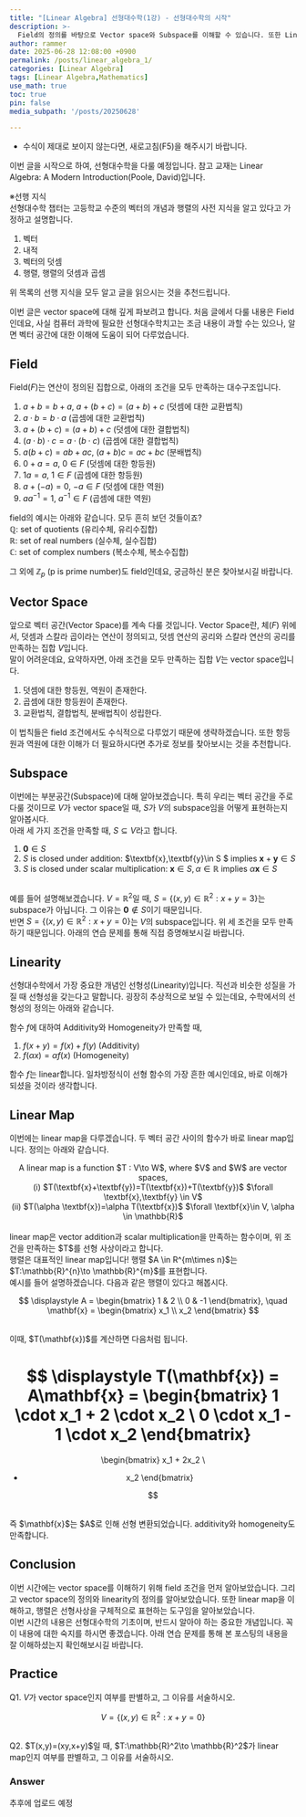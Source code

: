 ```yaml
---
title: "[Linear Algebra] 선형대수학(1강) - 선형대수학의 시작"
description: >-
  Field의 정의를 바탕으로 Vector space와 Subspace를 이해할 수 있습니다. 또한 Linearity와 Linear map을 이해할 수 있습니다.
author: rammer
date: 2025-06-28 12:08:00 +0900
permalink: /posts/linear_algebra_1/
categories: [Linear Algebra]
tags: [Linear Algebra,Mathematics]
use_math: true
toc: true
pin: false
media_subpath: '/posts/20250628'

---
```

  * 수식이 제대로 보이지 않는다면, 새로고침(F5)을 해주시기 바랍니다.  
  
  
 이번 글을 시작으로 하여, 선형대수학을 다룰 예정입니다.
 참고 교재는 Linear Algebra: A Modern Introduction(Poole, David)입니다.

  ※선행 지식<br>
 선형대수학 챕터는 고등학교 수준의 벡터의 개념과 행렬의 사전 지식을 알고 있다고 가정하고 설명합니다.<br>
 1. 벡터
 2. 내적
 3. 벡터의 덧셈
 4. 행렬, 행렬의 덧셈과 곱셈
  
위 목록의 선행 지식을 모두 알고 글을 읽으시는 것을 추천드립니다.

이번 글은 vector space에 대해 깊게 파보려고 합니다. 처음 글에서 다룰 내용은 Field인데요, 사실 컴퓨터 과학에 필요한 선형대수학치고는 조금 내용이 과할 수는 있으나, 알면 벡터 공간에 대한 이해에 도움이 되어 다루었습니다.<br>

## Field
Field($F$)는 연산이 정의된 집합으로, 아래의 조건을 모두 만족하는 대수구조입니다.<br>
1. $a+b=b+a$, $a+(b+c)=(a+b)+c$  (덧셈에 대한 교환법칙)
2. $a\cdot b=b\cdot a$  (곱셈에 대한 교환법칙)
3. $a+(b+c)=(a+b)+c$  (덧셈에 대한 결합법칙)
4. $(a\cdot b)\cdot c=a\cdot (b\cdot c)$  (곱셈에 대한 결합법칙)
5. $a(b+c)=ab+ac$, $(a+b)c=ac+bc$  (분배법칙)
6. $0+a=a$, $0\in F$  (덧셈에 대한 항등원)
7. $1a = a$, $1\in F$  (곱셈에 대한 항등원)
8. $a+(-a)=0$, $-a\in F$  (덧셈에 대한 역원)
9. $aa^{-1}=1$, $a^{-1}\in F$  (곱셈에 대한 역원)

field의 예시는 아래와 같습니다. 모두 흔히 보던 것들이죠?<br>
$\mathbb{Q}$: set of quotients (유리수체, 유리수집합)  
$\mathbb{R}$: set of real numbers (실수체, 실수집합)  
$\mathbb{C}$: set of complex numbers (복소수체, 복소수집합)

그 외에 $\mathbb{Z}_p$ (p is prime number)도 field인데요, 궁금하신 분은 찾아보시길 바랍니다.

## Vector Space
앞으로 벡터 공간(Vector Space)를 계속 다룰 것입니다. Vector Space란, 체($F$) 위에서, 덧셈과 스칼라 곱이라는 연산이 정의되고, 덧셈 연산의 공리와 스칼라 연산의 공리를 만족하는 집합 $V$입니다.<br>
말이 어려운데요, 요약하자면, 아래 조건을 모두 만족하는 집합 $V$는 vector space입니다.
1. 덧셈에 대한 항등원, 역원이 존재한다.
2. 곱셈에 대한 항등원이 존재한다.
3. 교환법칙, 결합법칙, 분배법칙이 성립한다.  
  
이 법칙들은 field 조건에서도 수식적으로 다루었기 때문에 생략하겠습니다. 또한 항등원과 역원에 대한 이해가 더 필요하시다면 추가로 정보를 찾아보시는 것을 추천합니다.

## Subspace
이번에는 부분공간(Subspace)에 대해 알아보겠습니다. 특히 우리는 벡터 공간을 주로 다룰 것이므로 $V$가 vector space일 때, $S$가 $V$의 subspace임을 어떻게 표현하는지 알아봅시다.<br>
아래 세 가지 조건을 만족할 때, $S\subseteq V$라고 합니다.<br>
1. $\textbf{0} \in S$
2. $S$ is closed under addition: $\textbf{x},\textbf{y}\in S $ implies $\textbf{x}+\textbf{y}\in S$
3. $S$ is closed under scalar multiplication: $\textbf{x}\in S, \alpha\in \mathbb{R}$ implies $\alpha\textbf{x}\in S$   

<br>예를 들어 설명해보겠습니다. $V=\mathbb{R}^{2}$일 때, $S=\{(x,y)\in \mathbb{R}^{2}:x+y=3\}$는 subspace가 아닙니다. 그 이유는 $\textbf{0}\notin S$이기 때문입니다.<br>
반면 $S=\{(x,y)\in \mathbb{R}^{2}:x+y=0\}$는 $V$의 subspace입니다. 위 세 조건을 모두 만족하기 때문입니다. 아래의 연습 문제를 통해 직접 증명해보시길 바랍니다.<br>

## Linearity
선형대수학에서 가장 중요한 개념인 선형성(Linearity)입니다. 직선과 비슷한 성질을 가질 때 선형성을 갖는다고 말합니다. 굉장히 추상적으로 보일 수 있는데요, 수학에서의 선형성의 정의는 아래와 같습니다.  

함수 $f$에 대하여 Additivity와 Homogeneity가 만족할 때,
1. $f(x+y)=f(x)+f(y)$  (Additivity)
2. $f(\alpha x)=\alpha f(x)$  (Homogeneity)
  
함수 $f$는 linear합니다. 일차방정식이 선형 함수의 가장 흔한 예시인데요, 바로 이해가 되셨을 것이라 생각합니다.  

## Linear Map
이번에는 linear map을 다루겠습니다. 두 벡터 공간 사이의 함수가 바로 linear map입니다. 정의는 아래와 같습니다.
<div align="center">
A linear map is a function $T : V\to W$, where $V$ and $W$ are vector spaces,<br> 
(i) $T(\textbf{x}+\textbf{y})=T(\textbf{x})+T(\textbf{y})$ $\forall \textbf{x},\textbf{y} \in V$<br>
(ii) $T(\alpha \textbf{x})=\alpha T(\textbf{x})$ $\forall \textbf{x}\in V, \alpha \in \mathbb{R}$<br>
</div>
<br>
linear map은 vector addition과 scalar multiplication을 만족하는 함수이며, 위 조건을 만족하는 $T$를 선형 사상이라고 합니다.<br>
행렬은 대표적인 linear map입니다! 행렬 $A \in R^{m\times n}$는 $T:\mathbb{R}^{n}\to \mathbb{R}^{m}$를 표현합니다.<br>
예시를 들어 설명하겠습니다. 다음과 같은 행렬이 있다고 해봅시다.<br>
<div align="center">

$$
\displaystyle
A = \begin{bmatrix} 1 & 2 \\ 0 & -1 \end{bmatrix}, \quad 
\mathbf{x} = \begin{bmatrix} x_1 \\ x_2 \end{bmatrix}
$$
</div>
<br>
이때, $T(\mathbf{x})$를 계산하면 다음처럼 됩니다.<br>

<div align="center">

$$
\displaystyle
T(\mathbf{x}) = A\mathbf{x} = 
\begin{bmatrix}
1 \cdot x_1 + 2 \cdot x_2 \\
0 \cdot x_1 - 1 \cdot x_2
\end{bmatrix}
=
\begin{bmatrix}
x_1 + 2x_2 \\
- x_2
\end{bmatrix}

$$
</div>
<br>
즉 $\mathbf{x}$는 $A$로 인해 선형 변환되었습니다. additivity와 homogeneity도 만족합니다.


## **Conclusion**
이번 시간에는 vector space를 이해하기 위해 field 조건을 먼저 알아보았습니다. 그리고 vector space의 정의와 linearity의 정의를 알아보았습니다. 또한 linear map을 이해하고, 행렬은 선형사상을 구체적으로 표현하는 도구임을 알아보았습니다.<br>
이번 시간의 내용은 선형대수학의 기초이며, 반드시 알아야 하는 중요한 개념입니다. 꼭 이 내용에 대한 숙지를 하시면 좋겠습니다. 아래 연습 문제를 통해 본 포스팅의 내용을 잘 이해하셨는지 확인해보시길 바랍니다.


## **Practice** 
Q1. $V$가 vector space인지 여부를 판별하고, 그 이유를 서술하시오.
<div align="center">

$$
\displaystyle
V=\{(x,y)\in \mathbb{R}^{2}:x+y=0\}
$$
</div><br>
Q2. $T(x,y)=(xy,x+y)$일 때, $T:\mathbb{R}^2\to \mathbb{R}^2$가 linear map인지 여부를 판별하고, 그 이유를 서술하시오.

### Answer
추후에 업로드 예정
